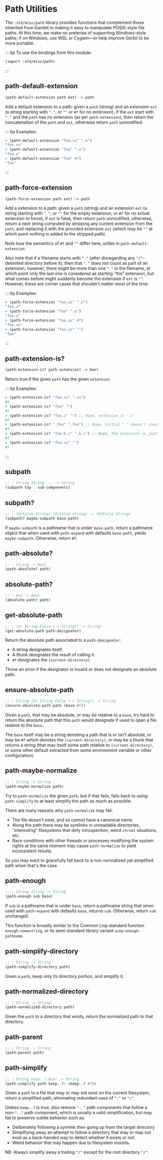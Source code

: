 # Path Utilities

The `:std/misc/path` library provides functions that complement those
inherited from Gambit in making it easy to manipulate POSIX-style file paths.
At this time, we make no pretense of supporting Windows-style paths;
if on Windows, use WSL or Cygwin—or help improve Gerbil to be more portable.

::: tip To use the bindings from this module:
``` scheme
(import :std/misc/path)
```
:::

## path-default-extension
```scheme
(path-default-extension path ext) -> path
```

Add a default extension to a path:
given a `path` (string) and an extension `ext` (a string
starting with `"."`, or `""` or `#f` for no extension),
if the `ext` start with `"."` and the `path` has no extension
(as per `path-extension`), then return the concatenation
of the `path` and `ext`, otherwise return `path` unmodified.

::: tip Examples:
``` scheme
> (path-default-extension "foo.ss" ".o")
"foo.ss"
> (path-default-extension "foo" ".o")
"foo.o"
> (path-default-extension "foo" #f)
"foo"
```
:::

## path-force-extension
```scheme
(path-force-extension path ext) -> path
```

Add a extension to a path:
given a `path` (string) and an extension `ext` (a string
starting with `"."`, or `""` for the empty extension,
or `#f` for no actual extension to force),
if `ext` is false, then return `path` unmodified,
otherwise, return a next string computed by
stripping any current extension from the `path`,
and replacing it with the provided extension `ext`
(which may be `""` at which point nothing is added to the stripped path).

Note how the semantics of `#f` and `""` differ here,
unlike in `path-default-extension`.

Also note that if a filename starts with `"."` (after disregarding any
`"/"`-delimited directory before it), then
that `"."` does not count as part of an extension;
however, there might be more than one `"."` in the filename, at which point
only the last one is considered as starting "the" extension,
but what comes before might suddenly become the extension if `ext` is `""`.
However, these are corner cases that shouldn't matter most of the time.

::: tip Examples:
``` scheme
> (path-force-extension "foo.ss" ".o")
"foo.o"
> (path-force-extension "foo" ".o")
"foo.o"
> (path-force-extension "foo.ss" #f)
"foo.ss"
> (path-force-extension "foo.ss" "")
"foo"
```
:::

## path-extension-is?
```scheme
(path-extension-is? path extension) -> bool
```

Return true if the given `path` has the given `extension`.

::: tip Examples:
``` scheme
> (path-extension-is? "foo.ss" ".ss")
#t
> (path-extension-is? "foo" "")
#t
> (path-extension-is? "foo.c" "") ;; Nope, extension is ".c"
#f
> (path-extension-is? ".foo" ".foo") ;; Nope, initial "." doesn't count.
#f
> (path-extension-is? "foo.b.c" ".b.c") ;; Nope, the extension is just ".c"
#f
> (path-extension-is? "foo.ss" "")
#f
```
:::

## subpath
```scheme
;; : String String ... -> String
(subpath top . sub-components)
```

## subpath?
```scheme
;; : (OrFalse String) (OrFalse String) -> (OrFalse String)
(subpath? maybe-subpath base-path)
```
If `maybe-subpath` is a pathname that is under `base-path`, return a pathname object that
when used with `path-expand` with defaults `base-path`, yields `maybe-subpath`.
Otherwise, return `#f`.

## path-absolute?
```scheme
;; : String -> Bool
(path-absolute? path)
```

## absolute-path?
```scheme
;; : Any -> Bool
(absolute-path? path)
```

## get-absolute-path
```scheme
;; : (Or String False (-> String)) -> String
(get-absolute-path path-designator)
```

Return the absolute path associated to a `path-designator`:
  - A string designates itself.
  - A thunk designates the result of calling it.
  - `#f` designates the `(current-directory)`.

Throw an error if the designator is invalid or does not designate an absolute path.

## ensure-absolute-path
```scheme
;; : String (Or String False (-> String)) -> String
(ensure-absolute-path path (base #f))
```

Given a `path`, that may be absolute, or may be relative to a `base`,
try hard to return the absolute path that this `path` would designate
if used to open a file relative to the `base`.

The `base` itself may be a string denoting a path that is or isn't absolute,
or may be `#f` which denotes the `(current-directory)`,
or may be a thunk that returns a string
(that may itself some path relative to `(current-directory)`, or some other
default extracted from some environment variable or other configuration).

## path-maybe-normalize
```scheme
;; : String -> String
(path-maybe-normalize path)
```

Try to `path-normalize` the given `path`, but if that fails, falls back to
using `path-simplify` to at least simplify the path as much as possible.

There are many reasons why `path-normalize` may fail:
  - The file doesn't exist, and so cannot have a canonical name.
  - Along the path there may be symlinks in unreadable directories,
    "interesting" filesystems that defy introspection,
    weird `chroot` situations, etc.
  - Race conditions with other threads or processes modifying the
    system rights at the same moment may cause `path-normalize`
    to yield inconsistent results.

So you may want to gracefully fall back to a non-normalized yet simplified path
when that's the case.

## path-enough
```scheme
;; : String String -> String
(path-enough sub base)
```

If `sub` is a pathname that is under `base`, return a pathname string that
when used with `path-expand` with defaults `base`, returns `sub`.
Otherwise, return `sub` unchanged.

This function is broadly similar to the Common Lisp standard function
`enough-namestring`, or its semi-standard library variant `uiop:enough-pathname`.

## path-simplify-directory
```scheme
;; : String -> String
(path-simplify-directory path)
```

Given a `path`, keep only its directory portion, and simplify it.

## path-normalized-directory
```scheme
;; : String -> String
(path-normalized-directory path)
```

Given the `path` to a directory that exists, return the normalized path
to that directory.

## path-parent
```scheme
;; : String -> String
(path-parent path)
```

## path-simplify
```scheme
;; : String keep..?:Bool -> String
(path-simplify path keep..?: (keep..? #f))
```

Given a `path` to a file that may or may not exist on the current filesystem,
return a simplified path, eliminating redundant uses of `"."` or `"/"`.

Unless `keep..?` is true, also remove `".."` path components that follow
a non-`".."` path component, which is usually a valid simplification,
but may fail to preserve subtle behavior such as:
  - Deliberately following a symlink then going up from the target directory
  - Simplifying away an attempt to follow a directory that may or may not exist
    as a back-handed way to detect whether it exists or not.
  - Weird behavior that may happen due to filesystem mounts.

NB: Always simplify away a trailing `"/"` except for the root directory `"/"`.
